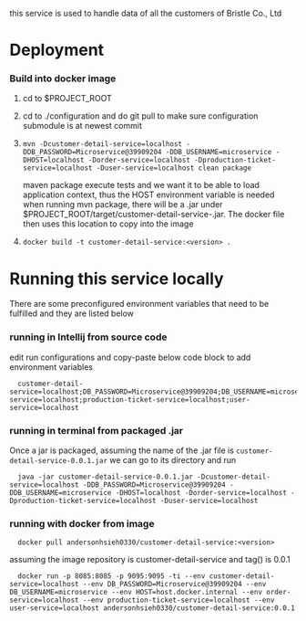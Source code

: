 this service is used to handle data of all the customers of Bristle Co., Ltd
# Deployment

### Build into docker image
1. cd to $PROJECT_ROOT
2. cd to ./configuration and do git pull to make sure configuration submodule is at newest commit
3. `mvn -Dcustomer-detail-service=localhost -DDB_PASSWORD=Microservice@39909204 -DDB_USERNAME=microservice -DHOST=localhost -Dorder-service=localhost -Dproduction-ticket-service=localhost -Duser-service=localhost clean package`

   maven package execute tests and we want it to be able to load application context, thus the HOST environment variable is needed
   when running mvn package, there will be a .jar under $PROJECT_ROOT/target/customer-detail-service-<version>.jar. The docker file then uses this location to copy into the image
4. `docker build -t customer-detail-service:<version> .`

# Running this service locally
There are some preconfigured environment variables that need to be fulfilled and they are listed below

### running in Intellij from source code
edit run configurations and copy-paste below code block to add environment variables

      customer-detail-service=localhost;DB_PASSWORD=Microservice@39909204;DB_USERNAME=microservice;HOST=localhost;order-service=localhost;production-ticket-service=localhost;user-service=localhost

### running in terminal from packaged .jar
Once a jar is packaged, assuming the name of the .jar file is `customer-detail-service-0.0.1.jar` we can go to its directory and run

      java -jar customer-detail-service-0.0.1.jar -Dcustomer-detail-service=localhost -DDB_PASSWORD=Microservice@39909204 -DDB_USERNAME=microservice -DHOST=localhost -Dorder-service=localhost -Dproduction-ticket-service=localhost -Duser-service=localhost

### running with docker from image
      docker pull andersonhsieh0330/customer-detail-service:<version>

assuming the image repository is customer-detail-service and tag(<version>) is 0.0.1

      docker run -p 8085:8085 -p 9095:9095 -ti --env customer-detail-service=localhost --env DB_PASSWORD=Microservice@39909204 --env DB_USERNAME=microservice --env HOST=host.docker.internal --env order-service=localhost --env production-ticket-service=localhost --env user-service=localhost andersonhsieh0330/customer-detail-service:0.0.1